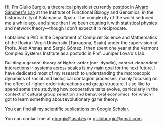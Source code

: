 Hi, I'm Giulio Burgio, a theoretical physicist currently postdoc in [Alvaro Sanchez's Lab](https://sanchezlaboratory.weebly.com) at the Institute of Functional Biology and Genomics, in the historical city of Salamanca, Spain. The complexity of the world seduced me a while ago, and since then I’ve been courting it with statistical physics and network theory—though I don’t expect it to reciprocate.

I obtained a PhD in the Department of Computer Science and Mathematics of the Rovira i Virgili University (Tarragona, Spain) under the supervision of Profs. Alex Arenas and Sergio Gómez. I then spent one year at the Vermont Complex Systems Institute as a postodc in Prof. Juniper Lovato's lab. 

Building a general theory of higher-order (non-dyadic), context-dependent interactions in systems across scales is my main goal for the next future. I have dedicated most of my research to understanding the macroscopic dynamics of social and biological contagion processes, mainly focusing on the effect of higher-order interactions and group structure. I also like to spend some time studying how cooperative traits evolve, particularly in the context of cultural group selection and behavioral economics, for which I got to learn something about evolutionary game theory.    

You can find all my scientific publications on [Google Scholar](https://scholar.google.com/citations?hl=it&user=jnYkpVoAAAAJ&view_op=list_works&sortby=pubdate).

You can contact me at gburgio@usal.es or giulioburgio@gmail.com.
